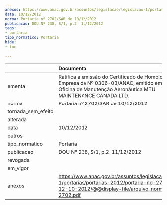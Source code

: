 ```yaml
---
anexos: https://www.anac.gov.br/assuntos/legislacao/legislacao-1/portarias/portarias-2012/portaria-no-2702-sar-de-12-10-2012/@@display-file/arquivo_norma/PA2012-2702.pdf
data: 10/12/2012
norma: Portaria nº 2702/SAR de 10/12/2012
publicacao: DOU Nº 238, S/1, p.2  11/12/2012
tags:
- portaria
tipo_normatico: Portaria
hide: 
- toc 
 
---
```


|                    | Documento                                                                                                                                                         |
|:-------------------|:------------------------------------------------------------------------------------------------------------------------------------------------------------------|
| ementa             | Ratifica a emissão do Certificado de Homologação de Empresa de Nº 0306-03/ANAC, emitido em favor da Oficina de Manutenção Aeronáutica MTU MAINTENANCE CANADA LTD. |
| norma              | Portaria nº 2702/SAR de 10/12/2012                                                                                                                                |
| tornada_sem_efeito |                                                                                                                                                                   |
| alterada           |                                                                                                                                                                   |
| data               | 10/12/2012                                                                                                                                                        |
| outros             |                                                                                                                                                                   |
| tipo_normatico     | Portaria                                                                                                                                                          |
| publicacao         | DOU Nº 238, S/1, p.2  11/12/2012                                                                                                                                  |
| revogada           |                                                                                                                                                                   |
| em_vigor           |                                                                                                                                                                   |
| anexos             | https://www.anac.gov.br/assuntos/legislacao/legislacao-1/portarias/portarias-2012/portaria-no-2702-sar-de-12-10-2012/@@display-file/arquivo_norma/PA2012-2702.pdf |